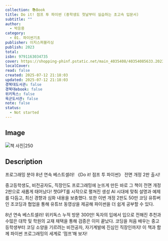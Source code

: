 ```yaml
---
collection: 📚Book
title: Do it! 점프 투 파이썬 (중학생도 첫날부터 실습하는 초고속 입문서)
subtitle: ""
author:
  - 박응용
category:
  - 01. 파이썬기초
publisher: 이지스퍼블리싱
publish: 2023
total:
isbn: 9791163034735
cover: https://shopping-phinf.pstatic.net/main_4035408/40354085633.20230927071024.jpg
localCover:
read: false
created: 2025-07-12 21:18:03
updated: 2025-07-12 21:18:03
경북대도서관: false
경북대ebook: false
위키독스: false
육군도서관: false
note: false
status:
  - Not started
---
```


## Image
![책 사진|250](https://shopping-phinf.pstatic.net/main_4035408/40354085633.20230927071024.jpg)

## Description
프로그래밍 분야 8년 연속 베스트셀러!
《Do it! 점프 투 파이썬》 전면 개정 2판 출시!

중고등학생도, 비전공자도, 직장인도 프로그래밍에 눈뜨게 만든 바로 그 책이 전면 개정 2판으로 새롭게 태어났다! 챗GPT를 시작으로 펼쳐진 생성 AI 시대에 맞춰 설명과 예제를 다듬고, 최신 경향과 심화 내용을 보충했다. 또한 이번 개정 2판도 50만 코딩 유튜버인 조코딩과 협업을 통해 유튜브 동영상을 제공해 파이썬을 더 쉽게 공부할 수 있다.

8년 연속 베스트셀러! 위키독스 누적 방문 300만! 독자의 입에서 입으로 전해진 추천과 수많은 대학 및 학원의 교재 채택을 통해 검증은 이미 끝났다. 코딩을 처음 배우는 중고등학생부터 코딩 소양을 기르려는 비전공자, 자기계발에 진심인 직장인까지! 이 책과 함께 파이썬 프로그래밍의 세계로 ‘점프’해 보자!